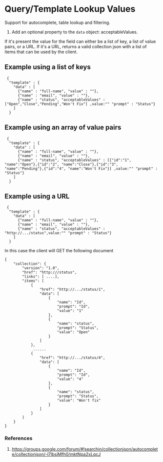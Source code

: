# Query/Template Lookup Values 

Support for autocomplete, table lookup and filtering.

1. Add an optional property to the <code>data</code> object: acceptableValues.


If it's present the value for the field can either be a list of key, a list of value pairs, or a URL.
If it's a URL, returns a valid collection json with a list of items that can be used by the client.



## Example using a list of keys
```
 {
  "template" : {
    "data" : [
      {"name" : "full-name", "value" : ""},
      {"name" : "email", "value" : ""},
      {"name" : "status", "acceptableValues" : ["Open","Close","Pending","Won't Fix"] ,value:"" "prompt" : "Status"}
    ]
  }
```


## Example using an array of value pairs
```
 {
  "template" : {
    "data" : [
      {"name" : "full-name", "value" : ""},
      {"name" : "email", "value" : ""},
      {"name" : "status", "acceptableValues" : [{"id":"1", "name":"Open"},{"id":"2", "name":"Close"},{"id":"3", "name":"Pending"},{"id":"4", "name":"Won't Fix"}] ,value:"" "prompt" : "Status"}
    ]
  }
```

## Example using a URL
```
 {
  "template" : {
    "data" : [
      {"name" : "full-name", "value" : ""},
      {"name" : "email", "value" : ""},
      {"name" : "status", "acceptableValues" : "http://.../status",value:"" "prompt" : "Status"}
    ]
  }
```

In this case the client will GET the following document

```
{
    "collection": {
        "version": "1.0",
        "href": "http:///status",
        "links": [ ....],
        "items": [
            {
                "href": "http://.../status/1",
                "data": [
                    {
                        "name": "Id",
                        "prompt": "Id",
                        "value": "1"
                    },
                    {
                        "name": "status",
                        "prompt": "Status",
                        "value": "Open"
                    }
                ]
            },
             ......
            {
                "href": "http://.../status/4",
                "data": [
                    {
                        "name": "Id",
                        "prompt": "Id",
                        "value": "4"
                    },
                    {
                        "name": "status",
                        "prompt": "Status",
                        "value": "Won't fix"
                    }
                ]
            }
        ]
    }
}
```


### References
1. https://groups.google.com/forum/#!searchin/collectionjson/autocomplete/collectionjson/-l7IbsiMfh0/mktNpa2xLqcJ
